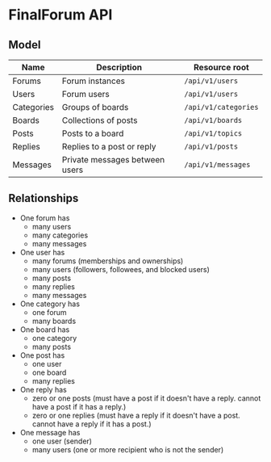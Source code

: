 # FinalForum API

## Model

| Name           | Description                           | Resource root                |
|----------------|---------------------------------------|------------------------------|
| Forums         | Forum instances                       | `/api/v1/users`              |
| Users          | Forum users                           | `/api/v1/users`              |
| Categories     | Groups of boards                      | `/api/v1/categories`         |
| Boards         | Collections of posts                  | `/api/v1/boards`             |
| Posts          | Posts to a board                      | `/api/v1/topics`             |
| Replies        | Replies to a post or reply            | `/api/v1/posts`              |
| Messages       | Private messages between users        | `/api/v1/messages`           |


## Relationships

* One forum has
  * many users
  * many categories
  * many messages
* One user has
  * many forums (memberships and ownerships)
  * many users (followers, followees, and blocked users)
  * many posts
  * many replies
  * many messages
* One category has
  * one forum
  * many boards
* One board has
  * one category
  * many posts
* One post has
  * one user
  * one board
  * many replies
* One reply has
  * zero or one posts   (must have a post if it doesn't have a reply. cannot have a post if it has a reply.)
  * zero or one replies (must have a reply if it doesn't have a post. cannot have a reply if it has a post.)
* One message has
  * one user (sender)
  * many users (one or more recipient who is not the sender)
